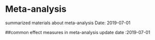 # Meta-analysis
summarized materials about meta-analysis 
Date: 2019-07-01

##common effect measures in meta-analysis
update date :2019-07-01

